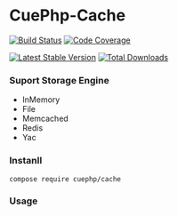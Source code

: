 # CuePhp-Cache

[![Build Status](https://github.com/cueBlog-Club/cache/actions/workflows/ci.yml/badge.svg)](https://github.com/cueBlog-Club/cache/actions)
[![Code Coverage](https://codecov.io/gh/cueBlog-Club/cache/branch/main/graph/badge.svg)](https://codecov.io/gh/cueBlog-Club/cache/branch/main)

[![Latest Stable Version](https://img.shields.io/packagist/v/cuephp/cache.svg?style=flat-square)](https://packagist.org/packages/cuephp/cache)
[![Total Downloads](https://img.shields.io/packagist/dt/cuephp/cache.svg?style=flat-square)](https://packagist.org/packages/cuephp/cache)


### Suport Storage Engine

+ InMemory
+ File
+ Memcached
+ Redis
+ Yac

### Instanll

```
compose require cuephp/cache
```

### Usage

```php
```